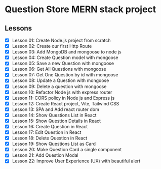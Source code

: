 # Question Store MERN stack project

## Lessons

<!-- cross (x) -->
<!-- check mark (v) -->

-   [x] Lesson 01: Create Node.js project from scratch
-   [x] Lesson 02: Create our first Http Route
-   [x] Lesson 03: Add MongoDB and mongoose to node js
-   [x] Lesson 04: Create Question model with mongoose
-   [x] Lesson 05: Save a new Question with mongoose
-   [x] Lesson 06: Get All Questions with mongoose
-   [x] Lesson 07: Get One Question by id with mongoose
-   [x] Lesson 08: Update a Question with mongoose
-   [x] Lesson 09: Delete a question with mongoose
-   [x] Lesson 10: Refactor Node js with express router
-   [x] Lesson 11: CORS policy in Node js and Express js
-   [x] Lesson 12: Create React project, Vite, Tailwind CSS
-   [x] Lesson 13: SPA and Add react router dom
-   [x] Lesson 14: Show Questions List in React
-   [x] Lesson 15: Show Question Details in React
-   [x] Lesson 16: Create Question in React
-   [x] Lesson 17: Edit Question in React
-   [x] Lesson 18: Delete Question in React
-   [x] Lesson 19: Show Questions List as Card
-   [x] Lesson 20: Make Question Card a single component
-   [x] Lesson 21: Add Question Modal
-   [x] Lesson 22: Improve User Experience (UX) with beautiful alert
